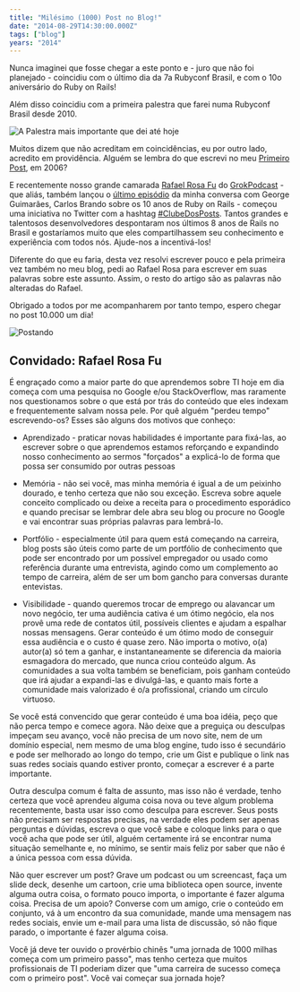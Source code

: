 ```yaml
---
title: "Milésimo (1000) Post no Blog!"
date: "2014-08-29T14:30:00.000Z"
tags: ["blog"]
years: "2014"
---
```


<p></p>
<p>Nunca imaginei que fosse chegar a este ponto e - juro que não foi planejado - coincidiu com o último dia da 7a Rubyconf Brasil, e com o 10o aniversário do Ruby on Rails!</p>
<p>Além disso coincidiu com a primeira palestra que farei numa Rubyconf Brasil desde 2010.</p>
<p><img src="https://d7v6meks67904.cloudfront.net/assets/image_asset/image/471/10625124_10152659862178648_8849109692496081473_n.jpg" srcset="https://d7v6meks67904.cloudfront.net/assets/image_asset/image/471/10625124_10152659862178648_8849109692496081473_n.jpg 2x" alt="A Palestra mais importante que dei até hoje"></p>
<p>Muitos dizem que não acreditam em coincidências, eu por outro lado, acredito em providência. Alguém se lembra do que escrevi no meu <a href="http://web.archive.org/web/20060707015239/http://balanceonrails.blogspot.com/">Primeiro Post</a>, em 2006?</p>
<p>E recentemente nosso grande camarada <a href="http://twitter.com/rafaelrosafu">Rafael Rosa Fu</a> do <a href="http://www.grokpodcast.com">GrokPodcast</a> - que aliás, também lançou o <a href="http://www.grokpodcast.com/2014/08/28/episodio-108-10-anos-de-rails/">último episódio</a> da minha conversa com George Guimarães, Carlos Brando sobre os 10 anos de Ruby on Rails - começou uma iniciativa no Twitter com a hashtag <a href="https://twitter.com/search?q=%23clubedosposts&amp;src=typd">#ClubeDosPosts</a>. Tantos grandes e talentosos desenvolvedores despontaram nos últimos 8 anos de Rails no Brasil e gostaríamos muito que eles compartilhassem seu conhecimento e experiência com todos nós. Ajude-nos a incentivá-los!</p>
<p>Diferente do que eu faria, desta vez resolvi escrever pouco e pela primeira vez também no meu blog, pedi ao Rafael Rosa para escrever em suas palavras sobre este assunto. Assim, o resto do artigo são as palavras não alteradas do Rafael.</p>
<p>Obrigado a todos por me acompanharem por tanto tempo, espero chegar no post 10.000 um dia!</p>
<p></p>
<p></p>
<p><img src="https://d7v6meks67904.cloudfront.net/assets/image_asset/image/470/BwNtP_BIcAEsETl.jpg-large.jpeg" srcset="https://d7v6meks67904.cloudfront.net/assets/image_asset/image/470/BwNtP_BIcAEsETl.jpg-large.jpeg 2x" alt="Postando"></p>
<h2>Convidado: Rafael Rosa Fu</h2>
<p>É engraçado como a maior parte do que aprendemos sobre TI hoje em dia começa com uma pesquisa no Google e/ou StackOverflow, mas raramente nos questionamos sobre o que está por trás do conteúdo que eles indexam e frequentemente salvam nossa pele. Por quê alguém "perdeu tempo" escrevendo-os? Esses são alguns dos motivos que conheço:</p>
<ul>
  <li>
    <p>Aprendizado - praticar novas habilidades é importante para fixá-las, ao escrever sobre o que aprendemos estamos reforçando e expandindo nosso conhecimento ao sermos "forçados" a explicá-lo de forma que possa ser consumido por outras pessoas</p>
  </li>
  <li>
    <p>Memória - não sei você, mas minha memória é igual a de um peixinho dourado, e tenho certeza que não sou exceção. Escreva sobre aquele conceito complicado ou deixe a receita para o procedimento esporádico e quando precisar se lembrar dele abra seu blog ou procure no Google e vai encontrar suas próprias palavras para lembrá-lo.</p>
  </li>
  <li>
    <p>Portfólio - especialmente útil para quem está começando na carreira, blog posts são úteis como parte de um portfólio de conhecimento que pode ser encontrado por um possível empregador ou usado como referência durante uma entrevista, agindo como um complemento ao tempo de carreira, além de ser um bom gancho para conversas durante entevistas.</p>
  </li>
  <li>
    <p>Visibilidade - quando queremos trocar de emprego ou alavancar um novo negócio, ter uma audiência cativa é um ótimo negócio, ela nos provê uma rede de contatos útil, possíveis clientes e ajudam a espalhar nossas mensagens. Gerar conteúdo é um ótimo modo de conseguir essa audiência e o custo é quase zero.
      Não importa o motivo, o(a) autor(a) só tem a ganhar, e instantaneamente se diferencia da maioria esmagadora do mercado, que nunca criou conteúdo algum. As comunidades a sua volta também se beneficiam, pois ganham conteúdo que irá ajudar a expandi-las e divulgá-las, e quanto mais forte a comunidade mais valorizado é o/a profissional, criando um círculo virtuoso.</p>
  </li>
</ul>
<p>Se você está convencido que gerar conteúdo é uma boa idéia, peço que não perca tempo e comece agora. Não deixe que a preguiça ou desculpas impeçam seu avanço, você não precisa de um novo site, nem de um domínio especial, nem mesmo de uma blog engine, tudo isso é secundário e pode ser melhorado ao longo do tempo, crie um Gist e publique o link nas suas redes sociais quando estiver pronto, começar a escrever é a parte importante.</p>
<p>Outra desculpa comum é falta de assunto, mas isso não é verdade, tenho certeza que você aprendeu alguma coisa nova ou teve algum problema recentemente, basta usar isso como desculpa para escrever. Seus posts não precisam ser respostas precisas, na verdade eles podem ser apenas perguntas e dúvidas, escreva o que você sabe e coloque links para o que você acha que pode ser útil, alguém certamente irá se encontrar numa situação semelhante e, no mínimo, se sentir mais feliz por saber que não é a única pessoa com essa dúvida.</p>
<p>Não quer escrever um post? Grave um podcast ou um screencast, faça um slide deck, desenhe um cartoon, crie uma biblioteca open source, invente alguma outra coisa, o formato pouco importa, o importante é fazer alguma coisa. Precisa de um apoio? Converse com um amigo, crie o conteúdo em conjunto, vá à um encontro da sua comunidade, mande uma mensagem nas redes sociais, envie um e-mail para uma lista de discussão, só não fique parado, o importante é fazer alguma coisa.</p>
<p>Você já deve ter ouvido o provérbio chinês "uma jornada de 1000 milhas começa com um primeiro passo", mas tenho certeza que muitos profissionais de TI poderiam dizer que "uma carreira de sucesso começa com o primeiro post". Você vai começar sua jornada hoje?</p>
<p></p>